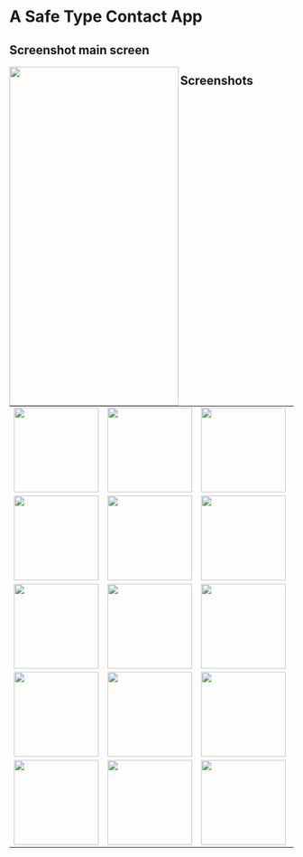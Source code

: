 # A Safe Type Contact App

## Screenshot main screen

<a href="url"><img src="https://github.com/prasanth9689/Skyblue-Contacts/blob/master/Screenshots/Screenshot_20250627_183635.png?raw=true" align="left" height="600" width="300" ></a>

## Screenshots

<table>
  <tr>
    <td><img src="https://github.com/prasanth9689/Skyblue-Contacts/blob/master/Screenshots/Screenshot_20250627_180549.png" width="150"/></td>
    <td><img src="https://github.com/prasanth9689/Skyblue-Contacts/blob/master/Screenshots/Screenshot_20250627_180629.png" width="150"/></td>
    <td><img src="https://github.com/prasanth9689/Skyblue-Contacts/blob/master/Screenshots/Screenshot_20250627_180643.png" width="150"/></td>
    <td><img src="https://github.com/prasanth9689/Skyblue-Contacts/blob/master/Screenshots/Screenshot_20250627_180654.png" width="150"/></td>
  </tr>
  <tr>
  <td><img src="https://github.com/prasanth9689/Skyblue-Contacts/blob/master/Screenshots/Screenshot_20250627_183247.png" width="150"/></td>
    <td><img src="https://github.com/prasanth9689/Skyblue-Contacts/blob/master/Screenshots/Screenshot_20250627_183315.png" width="150"/></td>
    <td><img src="https://github.com/prasanth9689/Skyblue-Contacts/blob/master/Screenshots/Screenshot_20250627_183403.png" width="150"/></td>
    <td><img src="https://github.com/prasanth9689/Skyblue-Contacts/blob/master/Screenshots/Screenshot_20250627_183428.png" width="150"/></td>
  </tr>

  <tr>
  <td><img src="https://github.com/prasanth9689/Skyblue-Contacts/blob/master/Screenshots/Screenshot_20250627_183446.png" width="150"/></td>
    <td><img src="https://github.com/prasanth9689/Skyblue-Contacts/blob/master/Screenshots/Screenshot_20250627_183502.png" width="150"/></td>
    <td><img src="https://github.com/prasanth9689/Skyblue-Contacts/blob/master/Screenshots/Screenshot_20250627_183609.png" width="150"/></td>
    <td><img src="https://github.com/prasanth9689/Skyblue-Contacts/blob/master/Screenshots/Screenshot_20250627_183635.png" width="150"/></td>
  </tr>

  <tr>
  <td><img src="https://github.com/prasanth9689/Skyblue-Contacts/blob/master/Screenshots/Screenshot_20250627_183643.png" width="150"/></td>
    <td><img src="https://github.com/prasanth9689/Skyblue-Contacts/blob/master/Screenshots/Screenshot_20250627_183652.png" width="150"/></td>
    <td><img src="https://github.com/prasanth9689/Skyblue-Contacts/blob/master/Screenshots/Screenshot_20250627_183802.png" width="150"/></td>
    <td><img src="https://github.com/prasanth9689/Skyblue-Contacts/blob/master/Screenshots/Screenshot_20250627_183817.png" width="150"/></td>
  </tr>

  <tr>
  <td><img src="https://github.com/prasanth9689/Skyblue-Contacts/blob/master/Screenshots/Screenshot_20250627_183824.png" width="150"/></td>
    <td><img src="https://github.com/prasanth9689/Skyblue-Contacts/blob/master/Screenshots/Screenshot_20250627_183834.png" width="150"/></td>
    <td><img src="https://github.com/prasanth9689/Skyblue-Contacts/blob/master/Screenshots/Screenshot_20250627_183853.png" width="150"/></td>
    <td><img src="https://github.com/prasanth9689/Skyblue-Contacts/blob/master/Screenshots/Screenshot_20250627_183917.png" width="150"/></td>
  </tr>
</table>
